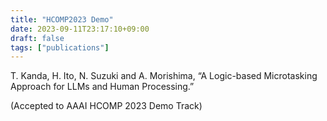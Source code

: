 ```yaml
---
title: "HCOMP2023 Demo"
date: 2023-09-11T23:17:10+09:00
draft: false
tags: ["publications"]
---
```

T. Kanda, H. Ito, N. Suzuki and A. Morishima, “A Logic-based Microtasking Approach for LLMs and Human Processing.”

(Accepted to AAAI HCOMP 2023 Demo Track)
